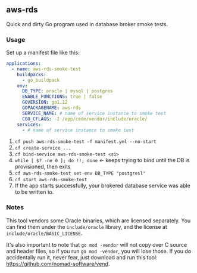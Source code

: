 ## aws-rds

Quick and dirty Go program used in database broker smoke tests.

### Usage

Set up a manifest file like this:

```yaml
applications:
  - name: aws-rds-smoke-test
    buildpacks:
      - go_buildpack
    env:
      DB_TYPE: oracle | mysql | postgres
      ENABLE_FUNCTIONS: true | false
      GOVERSION: go1.12
      GOPACKAGENAME: aws-rds
      SERVICE_NAME: # name of service instance to smoke test
      CGO_CFLAGS: -I /app/code/vendor/include/oracle/
    services:
      - # name of service instance to smoke test
```

1. `cf push aws-rds-smoke-test -f manifest.yml --no-start`
1. `cf create-service ...`
1. `cf bind-service aws-rds-smoke-test <si>`
1. `while [ $? -ne 0 ]; do !!; done` <- keeps trying to bind until the DB is provisioned, then exits
1. `cf aws-rds-smoke-test set-env DB_TYPE "postgresl"`
1. `cf start aws-rds-smoke-test`
1. If the app starts successfully, your brokered database service was able to be written to.

### Notes

This tool vendors some Oracle binaries, which are licensed separately. You can find them under the `include/oracle` library, and the license at `include/oracle/BASIC_LICENSE`.

It's also important to note that `go mod -vendor` will not copy over C source and header files, so if you run `go mod -vendor`, you will lose those. If you do accidentally run it, never fear, just download and run this tool: https://github.com/nomad-software/vend.